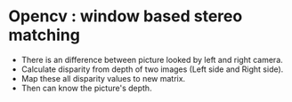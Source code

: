 # Opencv : window based stereo matching
- There is an difference between picture looked by left and right camera.  
- Calculate disparity from depth of two images (Left side and Right side).
- Map these all disparity values to new matrix.
- Then can know the picture's depth.
